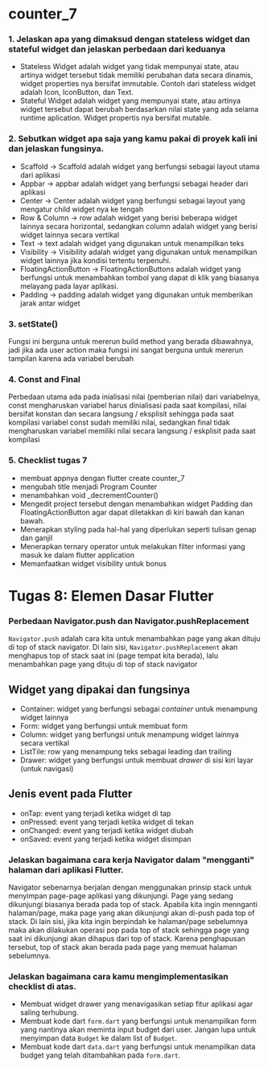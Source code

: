 # counter_7

### 1. Jelaskan apa yang dimaksud dengan stateless widget dan stateful widget dan jelaskan perbedaan dari keduanya
  - Stateless Widget adalah widget yang tidak mempunyai state, atau artinya widget tersebut tidak memiliki perubahan data secara dinamis, widget properties nya bersifat immutable. Contoh dari stateless widget adalah Icon, IconButton, dan Text.
  - Stateful Widget adalah widget yang mempunyai state, atau artinya widget tersebut dapat berubah berdasarkan nilai state yang ada selama runtime aplication. Widget propertis nya bersifat mutable.

### 2.  Sebutkan widget apa saja yang kamu pakai di proyek kali ini dan jelaskan fungsinya.
  - Scaffold -> Scaffold adalah widget yang berfungsi sebagai layout utama dari aplikasi
  - Appbar -> appbar adalah widget yang berfungsi sebagai header dari aplikasi
  - Center -> Center adalah widget yang berfungsi sebagai layout yang mengatur child widget nya ke tengah
  - Row & Column -> row adalah widget yang berisi beberapa widget lainnya secara horizontal, sedangkan column adalah widget yang berisi widget lainnya secara vertikal
  - Text -> text adalah widget yang digunakan untuk menampilkan teks
  - Visibility -> Visibility adalah widget yang digunakan untuk menampilkan widget lainnya jika kondisi tertentu terpenuhi.
   - FloatingActionButton -> FloatingActionButtons adalah widget yang  berfungsi untuk menambahkan tombol yang dapat di klik yang biasanya melayang pada layar aplikasi.
  - Padding -> padding adalah widget yang digunakan untuk memberikan jarak antar widget

### 3. setState()
Fungsi ini berguna untuk mererun build method yang berada dibawahnya, jadi jika ada user action maka fungsi ini sangat berguna untuk mererun tampilan karena ada variabel berubah

### 4. Const and Final
Perbedaan utama ada pada inialisasi nilai (pemberian nilai) dari variabelnya, const mengharuskan variabel harus dinialisasi pada saat kompilasi, nilai bersifat konstan dan secara langsung / eksplisit sehingga pada saat kompilasi variabel const sudah memiliki nilai, sedangkan final tidak mengharuskan variabel memiliki nilai secara langsung / eskplisit pada saat kompilasi

### 5. Checklist tugas 7
  - membuat appnya dengan flutter create counter_7
  - mengubah title menjadi Program Counter
  - menambahkan void _decrementCounter()
  - Mengedit project tersebut dengan menambahkan widget Padding dan FloatingActionButton agar dapat diletakkan di kiri bawah dan kanan bawah.
  - Menerapkan styling pada hal-hal yang diperlukan seperti tulisan genap dan ganjil
  - Menerapkan ternary operator untuk melakukan filter informasi yang masuk ke dalam flutter application
  - Memanfaatkan widget visibility untuk bonus

# Tugas 8: Elemen Dasar Flutter

### Perbedaan Navigator.push dan Navigator.pushReplacement
`Navigator.push` adalah cara kita untuk menambahkan page yang akan dituju di top of stack navigator. Di lain sisi, `Navigator.pushReplacement` akan menghapus top of stack saat ini (page tempat kita berada), lalu menambahkan page yang dituju di top of stack navigator

## Widget yang dipakai dan fungsinya

-   Container: widget yang berfungsi sebagai _container_ untuk menampung widget lainnya
-   Form: widget yang berfungsi untuk membuat form
-   Column: widget yang berfungsi untuk menampung widget lainnya secara vertikal
-   ListTile: row yang menampung teks sebagai leading dan trailing
-   Drawer: widget yang berfungsi untuk membuat _drawer_ di sisi kiri layar (untuk navigasi)

## Jenis event pada Flutter

-   onTap: event yang terjadi ketika widget di tap
-   onPressed: event yang terjadi ketika widget di tekan
-   onChanged: event yang terjadi ketika widget diubah
-   onSaved: event yang terjadi ketika widget disimpan

### Jelaskan bagaimana cara kerja Navigator dalam "mengganti" halaman dari aplikasi Flutter.
Navigator sebenarnya berjalan dengan menggunakan prinsip stack untuk menyimpan page-page aplikasi yang dikunjungi. Page yang sedang dikunjungi biasanya berada pada top of stack. Apabila kita ingin mennganti halaman/page, maka page yang akan dikunjungi akan di-push pada top of stack. Di lain sisi, jika kita ingin berpindah ke halaman/page sebelumnya maka akan dilakukan operasi pop pada top of stack sehingga page yang saat ini dikunjungi akan dihapus dari top of stack. Karena penghapusan tersebut, top of stack akan berada pada page yang memuat halaman sebelumnya.


### Jelaskan bagaimana cara kamu mengimplementasikan checklist di atas.
- Membuat widget drawer yang menavigasikan setiap fitur aplikasi agar saling terhubung.
- Membuat kode dart `form.dart` yang berfungsi untuk menampilkan form yang nantinya akan meminta input budget dari user. Jangan lupa untuk menyimpan data `Budget` ke dalam list of `Budget`.
- Membuat kode dart `data.dart` yang berfungsi untuk menampilkan data budget yang telah ditambahkan pada `form.dart`.  
